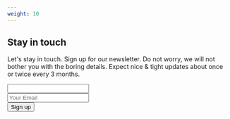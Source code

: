 ```yaml
---
weight: 10
---
```


## Stay in touch

Let's stay in touch. Sign up for our newsletter. Do not worry, we will not bother you with the boring details. Expect nice & tight updates about once or twice every 3 months.

<form class="pb-10" name="newsletter" netlify netlify-honeypot="you-like-this-field">
  <div class="hidden">
    <input name="you-like-this-field"/>
  </div>
  <div class="grid grid-cols-1">
    <div class="border-t border-teal-500 py-2">
      <input id="name" name="name" type="email" required class="appearance-none bg-transparent border-none w-full text-gray-700 mr-3 py-1 px-2 leading-tight focus:outline-none" type="text" placeholder="Your Email" aria-label="Email">
    <div class="md:text-center mx-auto">
      <button class="mx-auto w-full rounded-lg px-4 md:px-5 my-5 py-3 md:py-4 bg-teal-500 hover:bg-teal-600 md:text-lg text-white font-semibold leading-tight shadow-md md:text-center"
">Sign up</button>
    </div>
  </div>
</form>
